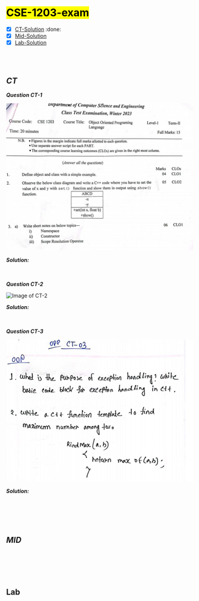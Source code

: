 # <mark>CSE-1203-exam </mark>
- [x] [CT-Solution](##*__CT__*) :done:
- [x] [Mid-Solution](##MID)
- [x] [Lab-Solution](##Lab)
<br><br><br><br>
## *__CT__*
___Question CT-1___

<img src="image/CT-1.jpg" alt="Image of CT-1">

<br>

***Solution:***
>

<br><br>
___Question CT-2___

<img src="image/CT-2.jpg" alt="Image of CT-2">

<br>

***Solution:***
>

<br><br>
___Question CT-3___

<img src="image/CT-3.jpg" alt="Image of CT-3">

<br>

***Solution:***
>

<br><br><br><br>
## *__MID__*

<br><br><br><br>
## Lab